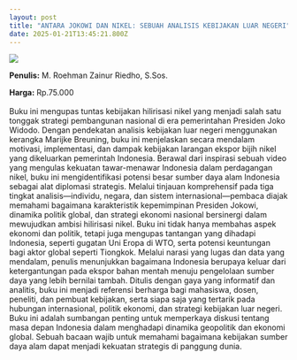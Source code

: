 ```yaml
---
layout: post
title: "ANTARA JOKOWI DAN NIKEL: SEBUAH ANALISIS KEBIJAKAN LUAR NEGERI"
date: 2025-01-21T13:45:21.800Z
---
```

![](/images/uploads/antara-jokowi-dan-nikel.jpg)

**P﻿enulis:** M. Roehman Zainur Riedho, S.Sos.

**Harga:** Rp.75.000\
\
Buku ini mengupas tuntas kebijakan hilirisasi nikel yang menjadi salah satu tonggak strategi pembangunan nasional di era pemerintahan Presiden Joko Widodo. Dengan pendekatan analisis kebijakan luar negeri menggunakan kerangka Marijke Breuning, buku ini menjelaskan secara mendalam motivasi, implementasi, dan dampak kebijakan larangan ekspor bijih nikel yang dikeluarkan pemerintah Indonesia.
	Berawal dari inspirasi sebuah video yang mengulas kekuatan tawar-menawar Indonesia dalam perdagangan nikel, buku ini mengidentifikasi potensi besar sumber daya alam Indonesia sebagai alat diplomasi strategis. Melalui tinjauan komprehensif pada tiga tingkat analisis—individu, negara, dan sistem internasional—pembaca diajak memahami bagaimana karakteristik kepemimpinan Presiden Jokowi, dinamika politik global, dan strategi ekonomi nasional bersinergi dalam mewujudkan ambisi hilirisasi nikel.
	Buku ini tidak hanya membahas aspek ekonomi dan politik, tetapi juga mengupas tantangan yang dihadapi Indonesia, seperti gugatan Uni Eropa di WTO, serta potensi keuntungan bagi aktor global seperti Tiongkok. Melalui narasi yang lugas dan data yang mendalam, penulis menunjukkan bagaimana Indonesia berupaya keluar dari ketergantungan pada ekspor bahan mentah menuju pengelolaan sumber daya yang lebih bernilai tambah.
	Ditulis dengan gaya yang informatif dan analitis, buku ini menjadi referensi berharga bagi mahasiswa, dosen, peneliti, dan pembuat kebijakan, serta siapa saja yang tertarik pada hubungan internasional, politik ekonomi, dan strategi kebijakan luar negeri.
	Buku ini adalah sumbangan penting untuk memperkaya diskusi tentang masa depan Indonesia dalam menghadapi dinamika geopolitik dan ekonomi global. Sebuah bacaan wajib untuk memahami bagaimana kebijakan sumber daya alam dapat menjadi kekuatan strategis di panggung dunia.